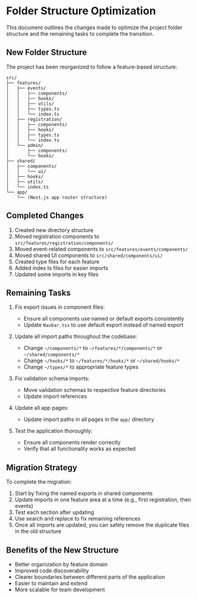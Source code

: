 # Folder Structure Optimization

This document outlines the changes made to optimize the project folder structure and the remaining tasks to complete the transition.

## New Folder Structure

The project has been reorganized to follow a feature-based structure:

```
src/
├── features/
│   ├── events/
│   │   ├── components/
│   │   ├── hooks/
│   │   ├── utils/
│   │   ├── types.ts
│   │   └── index.ts
│   ├── registration/
│   │   ├── components/
│   │   ├── hooks/
│   │   ├── types.ts
│   │   └── index.ts
│   └── admin/
│       ├── components/
│       └── hooks/
├── shared/
│   ├── components/
│   │   └── ui/
│   ├── hooks/
│   ├── utils/
│   └── index.ts
└── app/
    └── (Next.js app router structure)
```

## Completed Changes

1. Created new directory structure
2. Moved registration components to `src/features/registration/components/`
3. Moved event-related components to `src/features/events/components/`
4. Moved shared UI components to `src/shared/components/ui/`
5. Created type files for each feature
6. Added index.ts files for easier imports
7. Updated some imports in key files

## Remaining Tasks

1. Fix export issues in component files:

   - Ensure all components use named or default exports consistently
   - Update `Navbar.tsx` to use default export instead of named export

2. Update all import paths throughout the codebase:

   - Change `~/components/*` to `~/features/*/components/*` or `~/shared/components/*`
   - Change `~/hooks/*` to `~/features/*/hooks/*` or `~/shared/hooks/*`
   - Change `~/types/*` to appropriate feature types

3. Fix validation schema imports:

   - Move validation schemas to respective feature directories
   - Update import references

4. Update all app pages:

   - Update import paths in all pages in the `app/` directory

5. Test the application thoroughly:
   - Ensure all components render correctly
   - Verify that all functionality works as expected

## Migration Strategy

To complete the migration:

1. Start by fixing the named exports in shared components
2. Update imports in one feature area at a time (e.g., first registration, then events)
3. Test each section after updating
4. Use search and replace to fix remaining references
5. Once all imports are updated, you can safely remove the duplicate files in the old structure

## Benefits of the New Structure

- Better organization by feature domain
- Improved code discoverability
- Clearer boundaries between different parts of the application
- Easier to maintain and extend
- More scalable for team development

